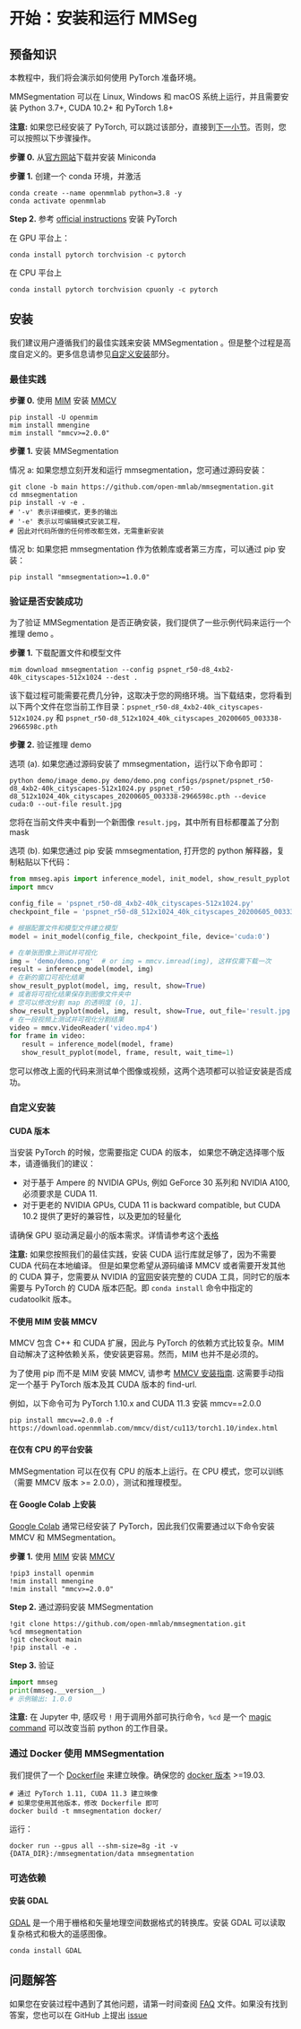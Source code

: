 # 开始：安装和运行 MMSeg

## 预备知识

本教程中，我们将会演示如何使用 PyTorch 准备环境。

MMSegmentation 可以在 Linux, Windows 和 macOS 系统上运行，并且需要安装 Python 3.7+, CUDA 10.2+ 和 PyTorch 1.8+

**注意:**
如果您已经安装了 PyTorch, 可以跳过该部分，直接到[下一小节](##安装)。否则，您可以按照以下步骤操作。

**步骤 0.** 从[官方网站](https://docs.conda.io/en/latest/miniconda.html)下载并安装 Miniconda

**步骤 1.** 创建一个 conda 环境，并激活

```shell
conda create --name openmmlab python=3.8 -y
conda activate openmmlab
```

**Step 2.** 参考 [official instructions](https://pytorch.org/get-started/locally/) 安装 PyTorch

在 GPU 平台上：

```shell
conda install pytorch torchvision -c pytorch
```

在 CPU 平台上

```shell
conda install pytorch torchvision cpuonly -c pytorch
```

## 安装

我们建议用户遵循我们的最佳实践来安装 MMSegmentation 。但是整个过程是高度自定义的。更多信息请参见[自定义安装](##自定义安装)部分。

### 最佳实践

**步骤 0.** 使用 [MIM](https://github.com/open-mmlab/mim) 安装 [MMCV](https://github.com/open-mmlab/mmcv)

```shell
pip install -U openmim
mim install mmengine
mim install "mmcv>=2.0.0"
```

**步骤 1.** 安装 MMSegmentation

情况 a: 如果您想立刻开发和运行 mmsegmentation，您可通过源码安装：

```shell
git clone -b main https://github.com/open-mmlab/mmsegmentation.git
cd mmsegmentation
pip install -v -e .
# '-v' 表示详细模式，更多的输出
# '-e' 表示以可编辑模式安装工程，
# 因此对代码所做的任何修改都生效，无需重新安装
```

情况 b: 如果您把 mmsegmentation 作为依赖库或者第三方库，可以通过 pip 安装：

```shell
pip install "mmsegmentation>=1.0.0"
```

### 验证是否安装成功

为了验证 MMSegmentation 是否正确安装，我们提供了一些示例代码来运行一个推理 demo 。

**步骤 1.** 下载配置文件和模型文件

```shell
mim download mmsegmentation --config pspnet_r50-d8_4xb2-40k_cityscapes-512x1024 --dest .
```

该下载过程可能需要花费几分钟，这取决于您的网络环境。当下载结束，您将看到以下两个文件在您当前工作目录：`pspnet_r50-d8_4xb2-40k_cityscapes-512x1024.py` 和 `pspnet_r50-d8_512x1024_40k_cityscapes_20200605_003338-2966598c.pth`

**步骤 2.** 验证推理 demo

选项 (a). 如果您通过源码安装了 mmsegmentation，运行以下命令即可：

```shell
python demo/image_demo.py demo/demo.png configs/pspnet/pspnet_r50-d8_4xb2-40k_cityscapes-512x1024.py pspnet_r50-d8_512x1024_40k_cityscapes_20200605_003338-2966598c.pth --device cuda:0 --out-file result.jpg
```

您将在当前文件夹中看到一个新图像 `result.jpg`，其中所有目标都覆盖了分割 mask

选项 (b). 如果您通过 pip 安装 mmsegmentation, 打开您的 python 解释器，复制粘贴以下代码：

```python
from mmseg.apis import inference_model, init_model, show_result_pyplot
import mmcv

config_file = 'pspnet_r50-d8_4xb2-40k_cityscapes-512x1024.py'
checkpoint_file = 'pspnet_r50-d8_512x1024_40k_cityscapes_20200605_003338-2966598c.pth'

# 根据配置文件和模型文件建立模型
model = init_model(config_file, checkpoint_file, device='cuda:0')

# 在单张图像上测试并可视化
img = 'demo/demo.png'  # or img = mmcv.imread(img), 这样仅需下载一次
result = inference_model(model, img)
# 在新的窗口可视化结果
show_result_pyplot(model, img, result, show=True)
# 或者将可视化结果保存到图像文件夹中
# 您可以修改分割 map 的透明度 (0, 1].
show_result_pyplot(model, img, result, show=True, out_file='result.jpg', opacity=0.5)
# 在一段视频上测试并可视化分割结果
video = mmcv.VideoReader('video.mp4')
for frame in video:
   result = inference_model(model, frame)
   show_result_pyplot(model, frame, result, wait_time=1)
```

您可以修改上面的代码来测试单个图像或视频，这两个选项都可以验证安装是否成功。

### 自定义安装

#### CUDA 版本

当安装 PyTorch 的时候，您需要指定 CUDA 的版本， 如果您不确定选择哪个版本，请遵循我们的建议：

- 对于基于 Ampere 的 NVIDIA GPUs, 例如 GeForce 30 系列和 NVIDIA A100, 必须要求是 CUDA 11.
- 对于更老的 NVIDIA GPUs, CUDA 11 is backward compatible, but CUDA 10.2 提供了更好的兼容性，以及更加的轻量化

请确保 GPU 驱动满足最小的版本需求。详情请参考这个[表格](https://docs.nvidia.com/cuda/cuda-toolkit-release-notes/index.html#cuda-major-component-versions__table-cuda-toolkit-driver-versions)

**注意:**
如果您按照我们的最佳实践，安装 CUDA 运行库就足够了，因为不需要 CUDA 代码在本地编译。 但是如果您希望从源码编译 MMCV 或者需要开发其他的 CUDA 算子，您需要从 NVIDIA 的[官网](https://developer.nvidia.com/cuda-downloads)安装完整的 CUDA 工具，同时它的版本需要与 PyTorch 的 CUDA 版本匹配。即 `conda install` 命令中指定的 cudatoolkit 版本。

#### 不使用 MIM 安装 MMCV

MMCV 包含 C++ 和 CUDA 扩展，因此与 PyTorch 的依赖方式比较复杂。MIM 自动解决了这种依赖关系，使安装更容易。然而，MIM 也并不是必须的。

为了使用 pip 而不是 MIM 安装 MMCV, 请参考 [MMCV 安装指南](https://mmcv.readthedocs.io/en/latest/get_started/installation.html). 这需要手动指定一个基于 PyTorch 版本及其 CUDA 版本的 find-url.

例如，以下命令可为 PyTorch 1.10.x and CUDA 11.3 安装 mmcv==2.0.0

```shell
pip install mmcv==2.0.0 -f https://download.openmmlab.com/mmcv/dist/cu113/torch1.10/index.html
```

#### 在仅有 CPU 的平台安装

MMSegmentation 可以在仅有 CPU 的版本上运行。在 CPU 模式，您可以训练（需要 MMCV 版本 >= 2.0.0），测试和推理模型。

#### 在 Google Colab 上安装

[Google Colab](https://research.google.com/) 通常已经安装了 PyTorch，因此我们仅需要通过以下命令安装 MMCV 和 MMSegmentation。

**步骤 1.** 使用 [MIM](https://github.com/open-mmlab/mim) 安装 [MMCV](https://github.com/open-mmlab/mmcv)

```shell
!pip3 install openmim
!mim install mmengine
!mim install "mmcv>=2.0.0"
```

**Step 2.** 通过源码安装 MMSegmentation

```shell
!git clone https://github.com/open-mmlab/mmsegmentation.git
%cd mmsegmentation
!git checkout main
!pip install -e .
```

**Step 3.** 验证

```python
import mmseg
print(mmseg.__version__)
# 示例输出: 1.0.0
```

**注意:**
在 Jupyter 中, 感叹号 `!` 用于调用外部可执行命令，`%cd` 是一个 [magic command](https://ipython.readthedocs.io/en/stable/interactive/magics.html#magic-cd) 可以改变当前 python 的工作目录。

### 通过 Docker 使用 MMSegmentation

我们提供了一个 [Dockerfile](https://github.com/open-mmlab/mmsegmentation/blob/master/docker/Dockerfile) 来建立映像。确保您的 [docker 版本](https://docs.docker.com/engine/install/) >=19.03.

```shell
# 通过 PyTorch 1.11, CUDA 11.3 建立映像
# 如果您使用其他版本，修改 Dockerfile 即可
docker build -t mmsegmentation docker/
```

运行：

```shell
docker run --gpus all --shm-size=8g -it -v {DATA_DIR}:/mmsegmentation/data mmsegmentation
```

### 可选依赖

#### 安装 GDAL

[GDAL](https://gdal.org/) 是一个用于栅格和矢量地理空间数据格式的转换库。安装 GDAL 可以读取复杂格式和极大的遥感图像。

```shell
conda install GDAL
```

## 问题解答

如果您在安装过程中遇到了其他问题，请第一时间查阅 [FAQ](notes/faq.md) 文件。如果没有找到答案，您也可以在 GitHub 上提出 [issue](https://github.com/open-mmlab/mmsegmentation/issues/new/choose)
